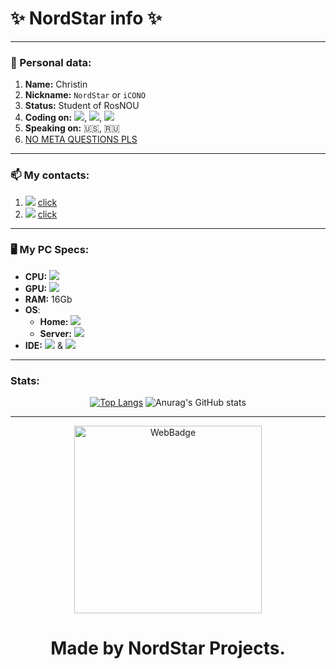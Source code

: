 # ✨ NordStar info ✨
----
### 🧬 Personal data:
1. **Name:** Christin
2. **Nickname:** `NordStar` or `iCONO`
3. **Status:** Student of RosNOU
4. **Coding on:** <img src="https://img.shields.io/badge/Node.js-43853D?style=square&logo=node.js&logoColor=white" />, <img src="https://img.shields.io/badge/C%2B%2B-00599C?style=square&logo=c%2B%2B&logoColor=white" />, <img src="https://img.shields.io/badge/JavaScript-323330?style=square&logo=javascript&logoColor=F7DF1E" />
5. **Speaking on:** 🇺🇸, 🇷🇺
6. [NO META QUESTIONS PLS](https://nometa.xyz/)
----
### 📫 My contacts:
1. <img src="https://img.shields.io/badge/Telegram-2CA5E0?style=square&logo=telegram&logoColor=white" /> [click](https://t.me/Gen3Static)
2. <img src="https://img.shields.io/badge/вконтакте-%232E87FB.svg?&style=square&logo=vk&logoColor=white" /> [click](https://vk.com/palagras)
----
### 🖥️ My PC Specs:

+ **CPU:** <img src="https://img.shields.io/badge/AMD-Ryzen_5_3600-ED1C24?style=square&logo=amd&logoColor=white" />
+ **GPU:** <img src="https://img.shields.io/badge/AMD-Radeon_RX_5700_XT-ED1C24?style=square&logo=amd&logoColor=white" />
+ **RAM:** 16Gb
+ **OS**:
    - **Home:** <img src="https://img.shields.io/badge/Windows_11-0078D6?style=square&logo=windows&logoColor=white" />
    - **Server:** <img src="https://img.shields.io/badge/Ubuntu_22.04.1_LTS-E95420?style=square&logo=ubuntu&logoColor=white" />
+ **IDE:** <img src="https://img.shields.io/badge/WebStorm-000000?style=square&logo=WebStorm&logoColor=white" /> & <img src="https://img.shields.io/badge/Delphi_RAD_Studio-B22222?style=square&logo=delphi&logoColor=white" />
----
### Stats:

<div align="center"> 
  
[![Top Langs](https://github-readme-stats-pearl-one.vercel.app/api/top-langs/?username=NordStarProj&theme=github_dark&show_icons=true)](https://github.com/NordStarProj/github-readme-stats)
![Anurag's GitHub stats](https://github-readme-stats-pearl-one.vercel.app/api?username=NordStarProj&show_icons=true&theme=github_dark&count_private=true)
  
</div>

----

<div align="center"> 
  <img src="https://nordstarproj.ru/res/images/NordStarProj.png" alt="WebBadge" border="0" height='300'>
  
<h1>Made by NordStar Projects.</h1>
</div>


<!---
NordStarProj/NordStarProj is a ✨ special ✨ repository because its `README.md` (this file) appears on your GitHub profile.
You can click the Preview link to take a look at your changes.
--->
